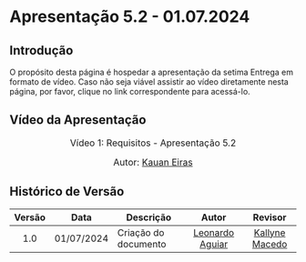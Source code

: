 # Apresentação 5.2 - 01.07.2024

## Introdução

O propósito desta página é hospedar a apresentação da setima Entrega em formato de vídeo. Caso não seja viável assistir ao vídeo diretamente nesta página, por favor, clique no link correspondente para acessá-lo.

## Vídeo da Apresentação

<center>

<font size="3"><p>Vídeo 1: Requisitos - Apresentação 5.2</p></font>



<font size="3"><p>Autor: [Kauan Eiras](https://github.com/kauaneiras) </p></font>

</center>

## Histórico de Versão

| Versão | Data | Descrição | Autor | Revisor
|:------:|:----:|-----------|:-----:|:------:
| 1.0 | 01/07/2024 | Criação do documento |  [Leonardo Aguiar](https://github.com/Leonardo0o0) | [Kallyne Macedo](https://github.com/kalipassos) |